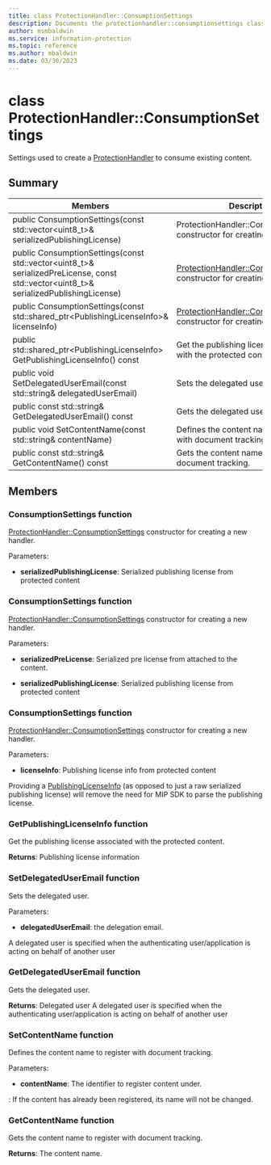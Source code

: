 ```yaml
---
title: class ProtectionHandler::ConsumptionSettings 
description: Documents the protectionhandler::consumptionsettings class of the Microsoft Information Protection (MIP) SDK.
author: msmbaldwin
ms.service: information-protection
ms.topic: reference
ms.author: mbaldwin
ms.date: 03/30/2023
---
```


# class ProtectionHandler::ConsumptionSettings 
Settings used to create a [ProtectionHandler](class_mip_protectionhandler.md) to consume existing content.
  
## Summary
 Members                        | Descriptions                                
--------------------------------|---------------------------------------------
public ConsumptionSettings(const std::vector&lt;uint8_t&gt;& serializedPublishingLicense)  |  ProtectionHandler::ConsumptionSettings constructor for creating a new handler.
public ConsumptionSettings(const std::vector&lt;uint8_t&gt;& serializedPreLicense, const std::vector&lt;uint8_t&gt;& serializedPublishingLicense)  |  [ProtectionHandler::ConsumptionSettings](class_mip_protectionhandler_consumptionsettings.md) constructor for creating a new handler.
public ConsumptionSettings(const std::shared_ptr&lt;PublishingLicenseInfo&gt;& licenseInfo)  |  [ProtectionHandler::ConsumptionSettings](class_mip_protectionhandler_consumptionsettings.md) constructor for creating a new handler.
public std::shared_ptr&lt;PublishingLicenseInfo&gt; GetPublishingLicenseInfo() const  |  Get the publishing license associated with the protected content.
public void SetDelegatedUserEmail(const std::string& delegatedUserEmail)  |  Sets the delegated user.
public const std::string& GetDelegatedUserEmail() const  |  Gets the delegated user.
public void SetContentName(const std::string& contentName)  |  Defines the content name to register with document tracking.
public const std::string& GetContentName() const  |  Gets the content name to register with document tracking.
  
## Members
  
### ConsumptionSettings function
[ProtectionHandler::ConsumptionSettings](class_mip_protectionhandler_consumptionsettings.md) constructor for creating a new handler.

Parameters:  
* **serializedPublishingLicense**: Serialized publishing license from protected content


  
### ConsumptionSettings function
[ProtectionHandler::ConsumptionSettings](class_mip_protectionhandler_consumptionsettings.md) constructor for creating a new handler.

Parameters:  
* **serializedPreLicense**: Serialized pre license from attached to the content. 


* **serializedPublishingLicense**: Serialized publishing license from protected content


  
### ConsumptionSettings function
[ProtectionHandler::ConsumptionSettings](class_mip_protectionhandler_consumptionsettings.md) constructor for creating a new handler.

Parameters:  
* **licenseInfo**: Publishing license info from protected content


Providing a [PublishingLicenseInfo](class_mip_publishinglicenseinfo.md) (as opposed to just a raw serialized publishing license) will remove the need for MIP SDK to parse the publishing license.
  
### GetPublishingLicenseInfo function
Get the publishing license associated with the protected content.

  
**Returns**: Publishing license information
  
### SetDelegatedUserEmail function
Sets the delegated user.

Parameters:  
* **delegatedUserEmail**: the delegation email.


A delegated user is specified when the authenticating user/application is acting on behalf of another user
  
### GetDelegatedUserEmail function
Gets the delegated user.

  
**Returns**: Delegated user
A delegated user is specified when the authenticating user/application is acting on behalf of another user
  
### SetContentName function
Defines the content name to register with document tracking.

Parameters:  
* **contentName**: The identifier to register content under.


: If the content has already been registered, its name will not be changed.
  
### GetContentName function
Gets the content name to register with document tracking.

  
**Returns**: The content name.
